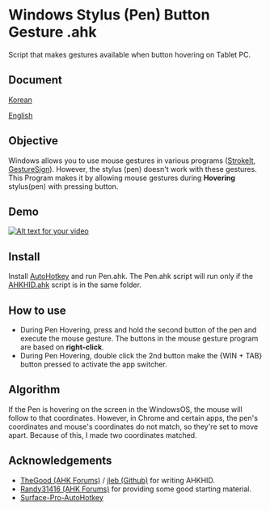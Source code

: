 # Windows Stylus (Pen) Button Gesture .ahk
Script that makes gestures available when button hovering on Tablet PC. 

## Document
[Korean](https://github.com/PBW99/StylusButtonGesture-AutoHotkey/blob/master/README-kr.md)

[English](https://github.com/PBW99/StylusButtonGesture-AutoHotkey/blob/master/README.md)
 
## Objective
 Windows allows you to use mouse gestures in various programs ([StrokeIt](https://www.tcbmi.com/strokeit/), [GestureSign](https://www.microsoft.com/en-us/p/gesturesign/9n45wqvk2qqw)). However, the stylus (pen) doesn't work with these gestures. This Program makes it by allowing mouse gestures during **Hovering** stylus(pen) with pressing button.


## Demo
[![Alt text for your video](https://img.youtube.com/vi/J68ZjTOJFds/0.jpg)](https://www.youtube.com/watch?v=J68ZjTOJFds&feature=youtu.be)

## Install
Install [AutoHotkey](https://autohotkey.com/) and run Pen.ahk. The Pen.ahk script will run only if the [AHKHID.ahk](https://github.com/jleb/AHKHID) script is in the same folder.

## How to use 
* During Pen Hovering, press and hold the second button of the pen and execute the mouse gesture. The buttons in the mouse gesture program are based on **right-click**.
* During Pen Hovering, double click the 2nd button make the {WIN + TAB} button  pressed to activate the app switcher.

## Algorithm
If the Pen is hovering on the screen in the WindowsOS, the mouse will follow to that coordinates. However, in Chrome and certain apps, the pen's coordinates and mouse's coordinates do not match, so they're set to move apart. Because of this, I made two coordinates matched.


## Acknowledgements
* [TheGood (AHK Forums)](https://autohotkey.com/board/topic/38015-ahkhid-an-ahk-implementation-of-the-hid-functions/) / [jleb (Github)](https://github.com/jleb/AHKHID) for writing AHKHID.
* [Randy31416 (AHK Forums)](https://autohotkey.com/boards/viewtopic.php?t=7589#p45235) for providing some good starting material.
* [Surface-Pro-AutoHotkey](https://github.com/jonathanyip/Surface-Pro-3-AutoHotkey)
